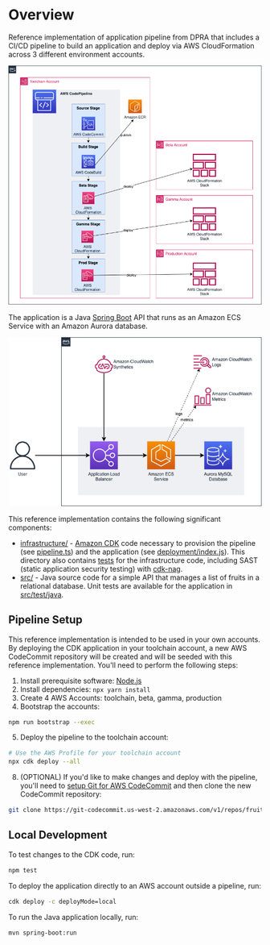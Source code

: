 # Overview

Reference implementation of application pipeline from DPRA that includes a CI/CD pipeline to build an application and deploy via AWS CloudFormation across 3 different environment accounts.

![](docs/pipeline.png)

The application is a Java [Spring Boot](https://spring.io/projects/spring-boot) API that runs as an Amazon ECS Service with an Amazon Aurora database.

![](docs/deployment.png)

This reference implementation contains the following significant components:

* [infrastructure/](infrastructure) - [Amazon CDK](https://aws.amazon.com/cdk/) code necessary to provision the pipeline (see [pipeline.ts](infrastructure/src/pipeline.ts)) and the application (see [deployment/index.js](infrastructure/src/deployment/index.ts)). This directory also contains [tests](infrastructure/test/) for the infrastructure code, including SAST (static application security testing) with [cdk-nag](https://github.com/cdklabs/cdk-nag).
* [src/](src) - Java source code for a simple API that manages a list of fruits in a relational database. Unit tests are available for the application in [src/test/java](src/test/java).

## Pipeline Setup

This reference implementation is intended to be used in your own accounts. By deploying the CDK application in your toolchain account, a new AWS CodeCommit repository will be created and will be seeded with this reference implementation. You'll need to perform the following steps:

1. Install prerequisite software: [Node.js](https://nodejs.org/en/)
2. Install dependencies: `npx yarn install`
3. Create 4 AWS Accounts: toolchain, beta, gamma, production
4. Bootstrap the accounts:

```bash
npm run bootstrap --exec
```

5. Deploy the pipeline to the toolchain account:

```bash
# Use the AWS Profile for your toolchain account
npx cdk deploy --all
```

8. (OPTIONAL) If you'd like to make changes and deploy with the pipeline, you'll need to [setup Git for AWS CodeCommit](https://docs.aws.amazon.com/codecommit/latest/userguide/setting-up.html) and then clone the new CodeCommit repository:

```bash
git clone https://git-codecommit.us-west-2.amazonaws.com/v1/repos/fruit-api
```

## Local Development

To test changes to the CDK code, run:

```bash
npm test
```

To deploy the application directly to an AWS account outside a pipeline, run:

```bash
cdk deploy -c deployMode=local
```

To run the Java application locally, run:

```bash
mvn spring-boot:run
```

